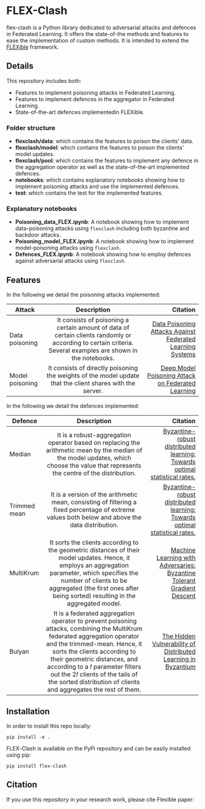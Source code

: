 # FLEX-Clash

flex-clash is a Python library dedicated to adversarial attacks and defences in Federated Learning. It offers the state-of-the methods and features to ease the implementation of custom methods. It is intended to extend the [FLEXible](https://github.com/FLEXible-FL/FLEXible) framework.

## Details

This repository includes both:
- Features to implement poisoning attacks in Federated Learning.
- Features to implement defences in the aggregator in Federated Learning.
- State-of-the-art defences implementedin FLEXible.

### Folder structure

- **flexclash/data**: which contains the features to poison the clients' data.
- **flexclash/model**: which contains the features to poison the clients' model updates.
- **flexclash/pool**: which contains the features to implement any defence in the aggregation operator as well as the state-of-the-art implemented defences.
- **notebooks**: which contains explanatory notebooks showing how to implement poisoning attacks and use the implemented defences.
- **test**: which contains the test for the implemented features.

### Explanatory notebooks

- **Poisoning_data_FLEX.ipynb**: A notebook showing how to implement data-poisoning attacks using `flexclash` including both byzantine and backdoor attacks.
- **Poisoning_model_FLEX.ipynb**: A notebook showing how to implement model-poisoning attacks using `flexclash`.
- **Defences_FLEX.ipynb**: A notebook showing how to employ defences against adversarial attacks using `flexclash`.


## Features

In the following we detail the poisoning attacks implemented:

|  Attack |  Description  | Citation |
|----------|:-----------------------------------:|------:|
| Data poisoning | It consists of poisoning a certain amount of data of certain clients randomly or according to certain criteria. Several examples are shown in the notebooks. | [Data Poisoning Attacks Against Federated Learning Systems](https://link.springer.com/chapter/10.1007/978-3-030-58951-6_24) |
| Model poisoning | It consists of directly poisoning the weights of the model update that the client shares with the server. | [Deep Model Poisoning Attack on Federated Learning](https://www.mdpi.com/1999-5903/13/3/73)|

In the following we detail the defences implemented:

|  Defence |  Description  | Citation |
|----------|:-----------------------------------:|------:|
| Median    | It is a robust-aggregation operator based on replacing the arithmetic mean by the median of the model updates, which choose the value that represents the centre of the distribution. | [Byzantine-robust distributed learning: Towards optimal statistical rates.](https://proceedings.mlr.press/v80/yin18a.html) |
| Trimmed mean | It is a version of the arithmetic mean, consisting of filtering a fixed percentage of extreme values both below and above the data distribution. | [Byzantine-robust distributed learning: Towards optimal statistical rates.](https://proceedings.mlr.press/v80/yin18a.html) |
| MultiKrum | It sorts the clients according to the geometric distances of their model updates. Hence, it employs an aggregation parameter, which specifies the number of clients to be aggregated (the first ones after being sorted) resulting in the aggregated model.  | [Machine Learning with Adversaries: Byzantine Tolerant Gradient Descent](https://proceedings.neurips.cc/paper/2017/file/f4b9ec30ad9f68f89b29639786cb62ef-Paper.pdf) |
| Bulyan | It is a  federated aggregation operator to prevent poisoning attacks, combining the MultiKrum federated aggregation operator and the trimmed-mean. Hence, it sorts the clients according to their geometric distances, and according to a 𝑓 parameter filters out the 2𝑓 clients of the tails of the sorted distribution of clients and aggregates the rest of them.| [The Hidden Vulnerability of Distributed Learning in Byzantium](https://proceedings.mlr.press/v80/mhamdi18a/mhamdi18a.pdf) |


## Installation

In order to install this repo locally:

``
    pip install -e .
``

FLEX-Clash is available on the PyPi repository and can be easily installed using pip:

``
    pip install flex-clash
``

## Citation

If you use this repository in your research work, please cite Flexible paper:

